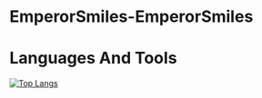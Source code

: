 # EmperorSmiles-EmperorSmiles

# Languages And Tools
[![Top Langs](https://github-readme-stats.vercel.app/api/top-langs/?username=EmperorSmiles&layout=compact&theme=dark&hide_lang=html,css)](https://github.com/anuraghazra/github-readme-stats)
